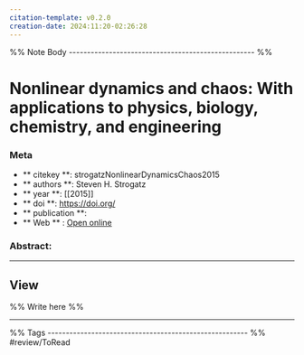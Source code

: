 ```yaml
---
citation-template: v0.2.0
creation-date: 2024:11:20-02:26:28
---
```


%% Note Body --------------------------------------------------- %%
# Nonlinear dynamics and chaos: With applications to physics, biology, chemistry, and engineering

### Meta
- ** citekey **: strogatzNonlinearDynamicsChaos2015
- ** authors **: Steven H. Strogatz
- ** year **: [[2015]]
- ** doi **: https://doi.org/
- ** publication **: 
- ** Web ** : [Open online]()


### Abstract:


___

## View

%% Write here %%





___
%% Tags  ------------------------------------------------------- %%
#review/ToRead
